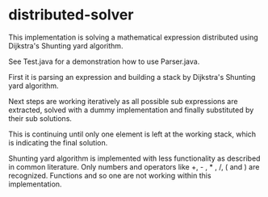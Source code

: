 # distributed-solver

This implementation is solving a mathematical expression distributed using Dijkstra's Shunting yard algorithm.

See Test.java for a demonstration how to use Parser.java.

First it is parsing an expression and building a stack by Dijkstra's Shunting yard algorithm.

Next steps are working iteratively as all possible sub expressions are extracted,
solved with a dummy implementation and finally substituted by their sub solutions.

This is continuing until only one element is left at the working stack, which is indicating the final solution.

Shunting yard algorithm is implemented with less functionality as described in common literature.
Only numbers and operators like +, - , * , /, ( and ) are recognized. Functions and so one are not working within
this implementation.
